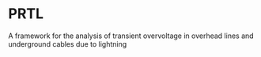 # PRTL
A framework for the analysis of transient overvoltage in overhead lines and underground cables due to lightning 
